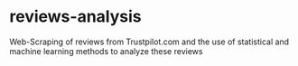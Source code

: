 # reviews-analysis
Web-Scraping of reviews from Trustpilot.com and the use of statistical and machine learning methods to analyze these reviews
